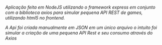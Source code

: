 *Aplicação feita em NodeJS utilizando o framework express em conjunto com a biblioteca axios para simular pequena API REST de games, utilizando html5 no frontend.*

*A Api foi criada manualmente em JSON em um único arquivo o intuito foi simular a criação de uma pequena API Rest e seu consumo através do Axios*

